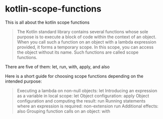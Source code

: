# kotlin-scope-functions
This is all about the kotlin scope functions

> The Kotlin standard library contains several functions whose sole purpose is to execute a block of code within the context of an object. 
> When you call such a function on an object with a lambda expression provided, it forms a temporary scope.
> In this scope, you can access the object without its name. 
> Such functions are called scope functions. 


There are five of them: let, run, with, apply, and also

Here is a short guide for choosing scope functions depending on the intended purpose:

> Executing a lambda on non-null objects: let
> Introducing an expression as a variable in local scope: let
> Object configuration: apply
> Object configuration and computing the result: run
> Running statements where an expression is required: non-extension run
> Additional effects: also
> Grouping function calls on an object: with
